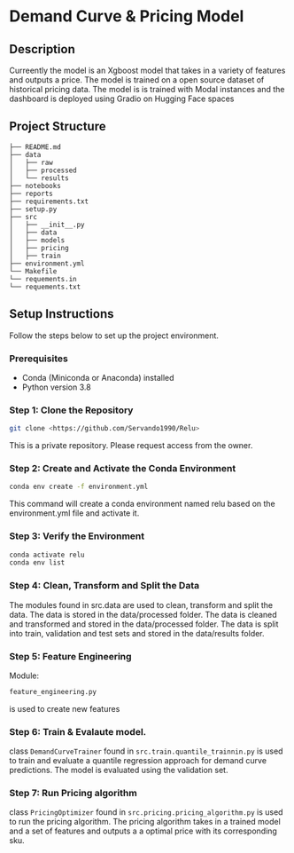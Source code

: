 

# Demand Curve & Pricing Model

## Description


Curreently the model is an Xgboost model that takes in a variety of features and outputs a price. The model is trained on a open source dataset of historical pricing data. The model is is trained with Modal instances and the dashboard is deployed using Gradio on Hugging Face spaces


## Project Structure

```
├── README.md
├── data
│   ├── raw
│   ├── processed
│   └── results
├── notebooks
├── reports
├── requirements.txt
├── setup.py
├── src
│   ├── __init__.py
│   ├── data
│   ├── models
│   ├── pricing
│   ├── train
├── environment.yml
└── Makefile
└── requements.in
└── requements.txt
```

## Setup Instructions

Follow the steps below to set up the project environment.

### Prerequisites

- Conda (Miniconda or Anaconda) installed
- Python version 3.8

### Step 1: Clone the Repository

```bash
git clone <https://github.com/Servando1990/Relu>
```
This is a private repository. Please request access from the owner.


### Step 2: Create and Activate the Conda Environment

```bash
conda env create -f environment.yml
```
This command will create a conda environment named relu based on the environment.yml file and activate it.

### Step 3: Verify the Environment

```bash
conda activate relu
conda env list
```
### Step 4: Clean, Transform and Split the Data

The modules found in src.data are used to clean, transform and split the data. The data is stored in the data/processed folder. The data is cleaned and transformed and stored in the data/processed folder. The data is split into train, validation and test sets and stored in the data/results folder.

### Step 5: Feature Engineering

Module:
```bash
feature_engineering.py
```
is used to create new features

### Step 6: Train & Evalaute model.

class ```DemandCurveTrainer``` found in ```src.train.quantile_trainnin.py``` is used to train and evaluate a quantile regression approach for demand curve predictions. The model is evaluated using the validation set.


### Step 7: Run Pricing algorithm

class ```PricingOptimizer``` found in ```src.pricing.pricing_algorithm.py``` is used to run the pricing algorithm. The pricing algorithm takes in a trained model and a set of features and outputs a a optimal price with its corresponding sku.
